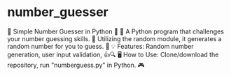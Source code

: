 # number_guesser
🎲 Simple Number Guesser in Python 🐍  🔢 A Python program that challenges your number guessing skills. 🎯 Utilizing the random module, it generates a random number for you to guess. 🎉  💡 Features: Random number generation, user input validation, 👍🔍  🖥️ How to Use: Clone/download the repository, run "numberguess.py" in Python. 🎮  

